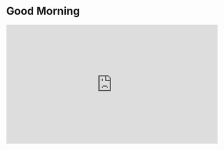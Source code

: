 <html lang="en">
  <head>
  <title>Hello world</title>
  <link rel="stylesheet" href="styles.css"> 
  </head>
  <body>
    <h1>Good Morning</h1>
<iframe class="back" width="560" height="315" src="https://www.youtube.com/embed/q9I_YLvcN00?si=oX1-aL4QQHWwzFz1autoplay=1&loop=1" frameborder="0" allow="accelerometer; autoplay; clipboard-write; encrypted-media; gyroscope; picture-in-picture; web-share" referrerpolicy="strict-origin-when-cross-origin" allowfullscreen></iframe>
  </body>
</html>





